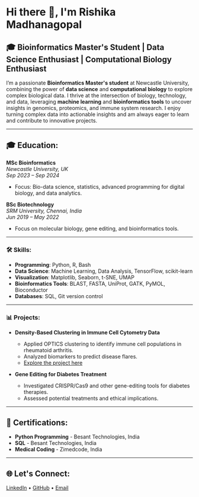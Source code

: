# Hi there 👋, I'm Rishika Madhanagopal
## 🎓 Bioinformatics Master's Student | Data Science Enthusiast | Computational Biology Enthusiast

I’m a passionate **Bioinformatics Master's student** at Newcastle University, combining the power of **data science** and **computational biology** to explore complex biological data. I thrive at the intersection of biology, technology, and data, leveraging **machine learning** and **bioinformatics tools** to uncover insights in genomics, proteomics, and immune system research. I enjoy turning complex data into actionable insights and am always eager to learn and contribute to innovative projects.

---

## 🎓 Education:
**MSc Bioinformatics**  
_Newcastle University, UK_  
_Sep 2023 – Sep 2024_  
- Focus: Bio-data science, statistics, advanced programming for digital biology, and data analytics.

**BSc Biotechnology**  
_SRM University, Chennai, India_  
_Jun 2019 – May 2022_  
- Focus on molecular biology, gene editing, and bioinformatics tools.
  
---

### 🛠️ Skills:
- **Programming**: Python, R, Bash
- **Data Science**: Machine Learning, Data Analysis, TensorFlow, scikit-learn
- **Visualization**: Matplotlib, Seaborn, t-SNE, UMAP
- **Bioinformatics Tools**: BLAST, FASTA, UniProt, GATK, PyMOL, Bioconductor
- **Databases**: SQL, Git version control

---

### 📊 Projects:
- **Density-Based Clustering in Immune Cell Cytometry Data**  
   - Applied OPTICS clustering to identify immune cell populations in rheumatoid arthritis.
   - Analyzed biomarkers to predict disease flares.
   - [Explore the project here](https://github.com/Rishika-Madhanagopal/Rheumatoid-Arthritis)

- **Gene Editing for Diabetes Treatment**  
   - Investigated CRISPR/Cas9 and other gene-editing tools for diabetes therapies.
   - Assessed potential treatments and ethical implications.

---

## 📜 Certifications:
- **Python Programming** - Besant Technologies, India
- **SQL** - Besant Technologies, India
- **Medical Coding** - Zimedcode, India

---

## 🌐 Let's Connect:
[LinkedIn](https://www.linkedin.com/in/rishikam) • [GitHub](https://github.com/Rishika-Madhanagopal) • [Email](mailto:your-rishikamadhanagopal@gmail.com)



